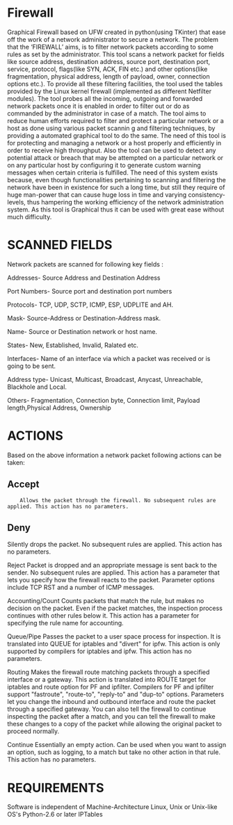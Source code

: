 Firewall
=========

Graphical Firewall based on UFW created in python(using TKinter) that ease off the work of a network administrator to secure a network. The problem that the ‘FIREWALL’ aims, is to filter network packets according to some rules as set by the administrator. This tool scans a network packet for fields like source address, destination address, source port, destination port, service, protocol, flags(like SYN, ACK, FIN etc.) and other options(like fragmentation, physical address, length of payload, owner, connection options etc.). To provide all these filtering  facilities, the tool used the tables provided by the Linux kernel firewall (implemented as different Netfilter modules). The tool probes all the incoming, outgoing and forwarded network packets once it is enabled  in order to filter out or do as commanded by the administrator in case of a match. The tool aims to reduce human efforts required to filter and protect a particular network or a host as done using various packet scannin g and filtering techniques, by providing a automated graphical tool to do the same.  The need of this tool is for protecting and managing a network or a  host properly and efficiently in order to receive high throughput. Also the tool can be used to detect any potential attack or breach that may be attempted on a particular network or on any particular host by configuring it to generate custom warning messages when certain criteria is fulfilled. The need of this system exists because, even though functionalities pertaining to scanning and filtering the network have been in existence for such a long time, but still they require of huge man-power that can cause huge loss in time and varying consistency-levels, thus hampering the working efficiency of the network administration system. As this tool is Graphical thus it can be used with great ease without much difficulty.


SCANNED FIELDS
=================

Network packets are scanned for following key fields :

Addresses- Source Address and Destination Address 

Port Numbers- Source port and destination port numbers

Protocols- TCP, UDP, SCTP, ICMP, ESP, UDPLITE and AH.

Mask- Source-Address or Destination-Address mask.

Name- Source or Destination network  or  host name.

States- New, Established, Invalid, Ralated etc.

Interfaces- Name  of  an interface via which a packet was received  or is going to be sent.

Address type- Unicast,  Multicast, Broadcast, Anycast,  Unreachable, Blackhole and Local.

Others- Fragmentation, Connection byte, Connection limit, Payload length,Physical Address, Ownership



ACTIONS
==========

Based on the  above information a network packet following actions can be taken:

Accept
------
 		Allows the packet through the firewall. No subsequent rules are applied. This action has no parameters.



Deny
------
   Silently drops the packet. No subsequent rules are applied. This action has no	parameters.



Reject
      	Packet is dropped and an appropriate message is sent back to the sender. No                                                                                  	subsequent rules are applied. This action has a parameter that lets you specify how 	the firewall reacts to the packet. Parameter options include TCP RST and a 	number of ICMP  messages.




Accounting/Count
     	Counts packets that match the rule, but makes no decision on the packet. Even if 	the packet matches, the inspection process continues with other rules below it. 	This action has a parameter for specifying the rule name for accounting.



Queue/Pipe
      	Passes the packet to a user space process for inspection. It is translated into 	QUEUE for iptables and "divert" for ipfw. This action is only supported by 	compilers for iptables and ipfw. This action has no parameters.
      



Routing
      	Makes the firewall route matching packets through a specified interface or a 	gateway. This action is translated into ROUTE target for iptables and route option 	for PF and ipfilter. Compilers for PF and ipfilter support "fastroute", "route-to", 	"reply-to" and "dup-to" options. Parameters let you change the inbound and 	outbound interface and route the packet through a specified gateway. You can also 	tell the firewall to continue inspecting the packet after a match, and you can tell 	the firewall to make these changes to a copy of the packet while allowing the 	original packet to proceed normally.



Continue
   	Essentially an empty action. Can be used when you want to assign an option, 	such as logging, to a match but take no other action in that rule. This action has no 	parameters.







REQUIREMENTS
===============

Software is independent of Machine-Architecture
Linux, Unix or Unix-like OS's
Python-2.6 or later
IPTables


